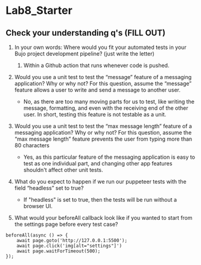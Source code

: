 # Lab8_Starter

## Check your understanding q's (FILL OUT)
1. In your own words: Where would you fit your automated tests in your Bujo project development pipeline? (just write the letter)
    1. Within a Github action that runs whenever code is pushed.

2. Would you use a unit test to test the “message” feature of a messaging application? Why or why not? For this question, assume the “message” feature allows a user to write and send a message to another user.
    - No, as there are too many moving parts for us to test, like writing the message, formatting, and even with the receiving end of the other user. In short, testing this feature is not testable as a unit.

3. Would you use a unit test to test the “max message length” feature of a messaging application? Why or why not? For this question, assume the “max message length” feature prevents the user from typing more than 80 characters
    - Yes, as this particular feature of the messaging application is easy to test as one individual part, and changing other app features shouldn't affect other unit tests.

4. What do you expect to happen if we run our puppeteer tests with the field “headless” set to true?
    - If "headless" is set to true, then the tests will be run without a browser UI.

5. What would your beforeAll callback look like if you wanted to start from the settings page before every test case?
```
beforeAll(async () => {
    await page.goto('http://127.0.0.1:5500');
    await page.click('img[alt="settings"]')
    await page.waitForTimeout(500);
});
```
